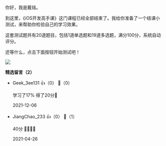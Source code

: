你好，我是戴铭。

到这里，《iOS开发高手课》这门课程已经全部结束了。我给你准备了一个结课小测试，来帮助你检验自己的学习效果。

这套测试题共有20道题目，包括1道单选题和19道多选题，满分100分，系统自动评分。

还等什么，点击下面按钮开始测试吧！

[![](https://static001.geekbang.org/resource/image/28/a4/28d1be62669b4f3cc01c36466bf811a4.png?wh=1142%2A201)](http://time.geekbang.org/quiz/intro?act_id=143&exam_id=312)
<div><strong>精选留言（2）</strong></div><ul>
<li><span>Geek_3ee131</span> 👍（0） 💬（0）<p>学习了17% 得了20分🐶</p>2021-12-06</li><br/><li><span>JiangChao_233</span> 👍（0） 💬（1）<p>40分 🐶🐶🐶🐶</p>2021-04-26</li><br/>
</ul>